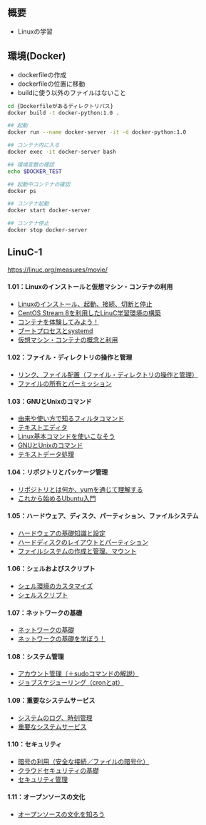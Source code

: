 ## 概要
- Linuxの学習


## 環境(Docker)

- dockerfileの作成
- dockerfileの位置に移動
- buildに使う以外のファイルはないこと

```sh
cd {Dockerfileがあるディレクトリパス}
docker build -t docker-python:1.0 .

## 起動
docker run --name docker-server -it -d docker-python:1.0

## コンテナ内に入る
docker exec -it docker-server bash

## 環境変数の確認
echo $DOCKER_TEST

## 起動中コンテナの確認
docker ps

## コンテナ起動
docker start docker-server

## コンテナ停止
docker stop docker-server
```

## LinuC-1
https://linuc.org/measures/movie/

#### 1.01：Linuxのインストールと仮想マシン・コンテナの利用
- [Linuxのインストール、起動、接続、切断と停止](https://youtu.be/serbLFYKNgM)
- [CentOS Stream 8を利用したLinuC学習環境の構築](https://youtu.be/aw5BbzaCxWU)
- [コンテナを体験してみよう！](https://youtu.be/t6ykv1-Kvps)
- [ブートプロセスとsystemd](https://youtu.be/eVyW3UkYxFw)
- [仮想マシン・コンテナの概念と利用](https://youtu.be/Q6rACD45Ug8)

#### 1.02：ファイル・ディレクトリの操作と管理
- [リンク、ファイル配置（ファイル・ディレクトリの操作と管理）](https://youtu.be/zIfIkb80i0Y)
- [ファイルの所有とパーミッション](https://youtu.be/WYAltD29M4I)

#### 1.03：GNUとUnixのコマンド
- [由来や使い方で知るフィルタコマンド](https://youtu.be/DNw4WsCrGdM?si=QzJocQIOPxNiiQUc)
- [テキストエディタ](https://youtu.be/7kUrfBVz9vM)
- [Linux基本コマンドを使いこなそう](https://youtu.be/Gdy13e-Wjo0)
- [GNUとUnixのコマンド](https://youtu.be/1sAS1k3O2iQ)
- [テキストデータ処理](https://youtu.be/FdIttucMbkU)

#### 1.04：リポジトリとパッケージ管理
- [リポジトリとは何か、yumを通じて理解する](https://youtu.be/6spwPw-nsgc)
- [これから始めるUbuntu入門](https://youtu.be/cqCFbcumOOU)

#### 1.05：ハードウェア、ディスク、パーティション、ファイルシステム
- [ハードウェアの基礎知識と設定](https://youtu.be/BYEsS4b4pXs)
- [ハードディスクのレイアウトとパーティション](https://youtu.be/NYDlRZAxLNI)
- [ファイルシステムの作成と管理、マウント](https://youtu.be/XyUFp1SQEic)

#### 1.06：シェルおよびスクリプト
- [シェル環境のカスタマイズ](https://youtu.be/NhHYNWhRExg)
- [シェルスクリプト](https://youtu.be/0vHac-xA0yE)

#### 1.07：ネットワークの基礎
- [ネットワークの基礎](https://youtu.be/5QEkL5HhVBA)
- [ネットワークの基礎を学ぼう！](https://youtu.be/MUBMmXjYBrI)

#### 1.08：システム管理
- [アカウント管理（＋sudoコマンドの解説）](https://youtu.be/htWKYlhf-s0)
- [ジョブスケジューリング（cronとat）](https://youtu.be/0vHac-xA0yE?t=2652)

#### 1.09：重要なシステムサービス
- [システムのログ、時刻管理](https://www.youtube.com/watch?v=rX8pm50pFp8)
- [重要なシステムサービス](https://youtu.be/xBW1Ogbyuvg)

#### 1.10：セキュリティ
- [暗号の利用（安全な接続／ファイルの暗号化）](https://youtu.be/CYEnCeTXHkU)
- [クラウドセキュリティの基礎](https://youtu.be/eH5FctlEwIQ)
- [セキュリティ管理](https://youtu.be/0i87SCQM1kY)

#### 1.11：オープンソースの文化
- [オープンソースの文化を知ろう](https://youtu.be/vhk0ta2XM6w)